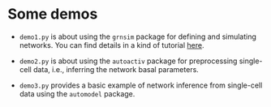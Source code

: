 # Some demos

- `demo1.py` is about using the `grnsim` package for defining and simulating networks. You can find details in a kind of tutorial [here](http://www.iecl.univ-lorraine.fr/~Ulysse.Herbach/harissa/demo1.html).

- `demo2.py` is about using the `autoactiv` package for preprocessing single-cell data, i.e., inferring the network basal parameters.

- `demo3.py` provides a basic example of network inference from single-cell data using the `automodel` package.